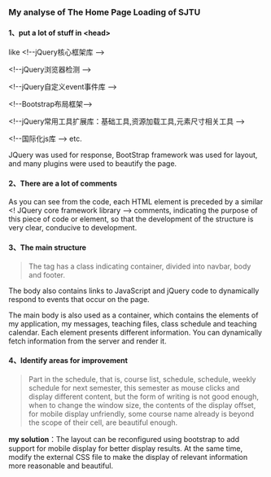 ### My analyse of The Home Page Loading of SJTU

#### 1、put a lot of stuff in \<head>
like
\<!--jQuery核心框架库 -->

\<!--jQuery浏览器检测 --> 

\<!--jQuery自定义event事件库 -->

\<!--Bootstrap布局框架-->

\<!--jQuery常用工具扩展库：基础工具,资源加载工具,元素尺寸相关工具 -->

\<!--国际化js库 -->
etc.

JQuery was used for response, BootStrap framework was used for layout, and many plugins were used to beautify the page.

#### 2、There are a lot of comments

As you can see from the code, each HTML element is preceded by a similar \<! JQuery core framework library --> comments, indicating the purpose of this piece of code or element, so that the development of the structure is very clear, conducive to development.

#### 3、The main structure
>The <body> tag has a class indicating container, divided into navbar, body and footer.

The body also contains links to JavaScript and jQuery code to dynamically respond to events that occur on the page.

The main body is also used as a container, which contains the elements of my application, my messages, teaching files, class schedule and teaching calendar. Each element presents different information. You can dynamically fetch information from the server and render it.
#### 4、Identify areas for improvement

>Part in the schedule, that is, course list, schedule, schedule, weekly schedule for next semester, this semester as mouse clicks and display different content, but the form of writing is not good enough, when to change the window size, the contents of the display offset, for mobile display unfriendly, some course name already is beyond the scope of their cell, are beautiful enough.

**my solution**：The layout can be reconfigured using bootstrap to add support for mobile display for better display results. At the same time, modify the external CSS file to make the display of relevant information more reasonable and beautiful.
